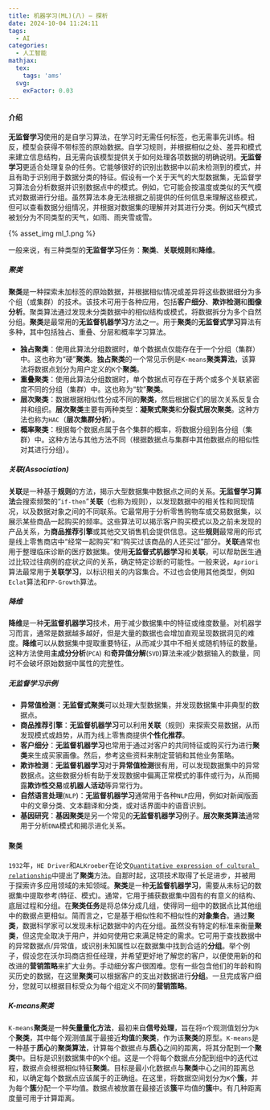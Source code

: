 ```yaml
---
title: 机器学习(ML)(八) — 探析
date: 2024-10-04 11:24:11
tags:
  - AI
categories:
  - 人工智能
mathjax:
  tex:
    tags: 'ams'
  svg:
    exFactor: 0.03
---
```


#### 介绍

**无监督学习**使用的是自学习算法，在学习时无需任何标签，也无需事先训练。相反，模型会获得不带标签的原始数据。自学习规则，并根据相似之处、差异和模式来建立信息结构，且无需向该模型提供关于如何处理各项数据的明确说明。**无监督学习**更适合处理复杂的任务。它能够很好的识别出数据中以前未检测到的模式，并且有助于识别用于数据分类的特征。假设有一个关于天气的大型数据集，无监督学习算法会分析数据并识别数据点中的模式。例如，它可能会按温度或类似的天气模式对数据进行分组。虽然算法本身无法根据之前提供的任何信息来理解这些模式，但可以查看数据分组情况，并根据对数据集的理解并对其进行分类。例如天气模式被划分为不同类型的天气，如雨、雨夹雪或雪。
<!-- more -->
{% asset_img ml_1.png %}

一般来说，有三种类型的**无监督学习**任务：**聚类**、**关联规则**和**降维**。
##### 聚类

**聚类**是一种探索未加标签的原始数据，并根据相似情况或差异将这些数据细分为多个组（或集群）的技术。该技术可用于各种应用，包括**客户细分**、**欺诈检测**和**图像分析**。聚类算法通过发现未分类数据中的相似结构或模式，将数据拆分为多个自然分组。**聚类**是最常用的**无监督机器学习**方法之一。用于**聚类**的**无监督式学习**算法有多种，其中包括独占、重叠、分层和概率学习算法。
- **独占聚类**：使用此算法分组数据时，单个数据点仅能存在于一个分组（集群）中。这也称为“硬”**聚类**。**独占聚类**的一个常见示例是`K-means`**聚类算法**，该算法将数据点划分为用户定义的`K`个**聚类**。
- **重叠聚类**：使用此算法分组数据时，单个数据点可存在于两个或多个关联紧密度不同的分组（集群）中。这也称为“软”**聚类**。
- **层次聚类**：数据根据相似性分成不同的**聚类**，然后根据它们的层次关系反复合并和组织。**层次聚类**主要有两种类型：**凝聚式聚类**和**分裂式层次聚类**。这种方法也称为`HAC`（**层次集群分析**）。
- **概率聚类**：根据每个数据点属于各个集群的概率，将数据分组到各分组（集群）中。这种方法与其他方法不同（根据数据点与集群中其他数据点的相似性对其进行分组）。

##### 关联(Association)

**关联**是一种基于**规则**的方法，揭示大型数据集中数据点之间的关系。**无监督学习算法**会搜索频繁的“`if-then`”**关联**（也称为规则），以发现数据中的相关性和同现情况，以及数据对象之间的不同联系。它最常用于分析零售购物车或交易数据集，以展示某些商品一起购买的频率。这些算法可以揭示客户购买模式以及之前未发现的产品关系，为**商品推荐引擎**或其他交叉销售机会提供信息。这些**规则**最常用的形式是线上零售商店中“经常一起购买”和“购买过该商品的人还买过”部分。**关联**通常也用于整理临床诊断的医疗数据集。使用**无监督式机器学习**和**关联**，可以帮助医生通过比较过往病例的症状之间的关系，确定特定诊断的可能性。一般来说，`Apriori`算法最常用于**关联学习**，以标识相关的内容集合。不过也会使用其他类型，例如`Eclat`算法和`FP-Growth`算法。

##### 降维

**降维**是一种**无监督机器学习**技术，用于减少数据集中的特征或维度数量。对机器学习而言，通常是数据越多越好，但是大量的数据也会增加直观呈现数据洞见的难度。**降维**可以从数据集中提取重要特征，从而减少其中不相关或随机特征的数量。这种方法使用**主成分分析**(`PCA`) 和**奇异值分解**(`SVD`)算法来减少数据输入的数量，同时不会破坏原始数据中属性的完整性。

##### 无监督学习示例

- **异常值检测**：**无监督式聚类**可以处理大型数据集，并发现数据集中非典型的数据点。
- **商品推荐引擎**：**无监督机器学习**可以利用**关联**（规则）来探索交易数据，从而发现模式或趋势，从而为线上零售商提供**个性化推荐**。
- **客户细分**：**无监督机器学习**也常用于通过对客户的共同特征或购买行为进行**聚类**来生成买家画像。然后，参考这些资料来制定营销和其他业务策略。
- **欺诈检测**：**无监督机器学习**对于**异常值检测**很有用，可以发现数据集中的异常数据点。这些数据分析有助于发现数据中偏离正常模式的事件或行为，从而揭露**欺诈性交易**或**机器人活动**等异常行为。
- **自然语言处理**(`NLP`)：**无监督机器学习**通常用于各种`NLP`应用，例如对新闻版面中的文章分类、文本翻译和分类，或对话界面中的语音识别。
- **基因研究**：**基因聚类**是另一个常见的**无监督机器学习**例子。**层次聚类算法**通常用于分析`DNA`模式和揭示进化关系。

#### 聚类

`1932`年，`HE Driver`和`ALKroeber`在论文[`Quantitative expression of cultural relationship`](https://digitalassets.lib.berkeley.edu/anthpubs/ucb/text/ucp031-005.pdf)中提出了**聚类**方法。自那时起，这项技术取得了长足进步，并被用于探索许多应用领域的未知领域。**聚类**是一种**无监督机器学习**，需要从未标记的数据集中提取参考(特征、模式)。通常，它用于捕获数据集中固有的有意义的结构、底层过程和分组。在**聚类任务**是将总体分成几组，使得同一组中的数据点比其他组中的数据点更相似。简而言之，它是基于相似性和不相似性的**对象集合**。通过**聚类**，数据科学家可以发现未标记数据中的内在分组。虽然没有特定的标准来衡量**聚类**，但这完全取决于用户，并如何使用它来满足特定的需求。它可用于查找数据中的异常数据点/异常值，或识别未知属性以在数据集中找到合适的**分组**。举个例子，假设您在沃尔玛商店担任经理，并希望更好地了解您的客户，以便使用新的和改进的**营销策略**来扩大业务。手动细分客户很困难。您有一些包含他们的年龄和购买历史的数据，在这里**聚类**可以根据客户的支出对数据进行**分组**。一旦完成客户细分，您就可以根据目标受众为每个组定义不同的**营销策略**。

##### K-means聚类

`K-means`**聚类**是一种**矢量量化方法**，最初来自**信号处理**，旨在将`n`个观测值划分为`k`个**聚类**，其中每个观测值属于最接近**均值**的**聚类**，作为该**聚类**的原型。`K-means`是一种基于**质心**的**聚类算法**，计算每个数据点与**质心**之间的距离，将其分配到一个**聚类**中。目标是识别数据集中的`K`个组。这是一个将每个数据点分配到组中的迭代过程，数据点会根据相似特征**聚类**。目标是最小化数据点与**聚类**中心之间的距离总和，以确定每个数据点应该属于的正确组。在这里，将数据空间划分为`K`个**簇**，并为每个**簇**分配一个平均值。数据点被放置在最接近该**簇**平均值的**簇**中。有几种距离度量可用于计算距离。 